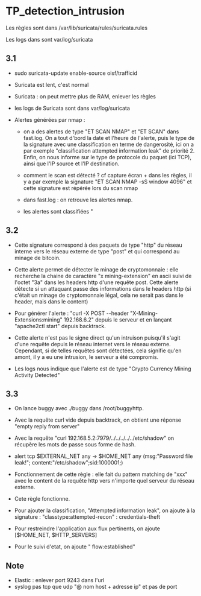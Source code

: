 # TP_detection_intrusion

Les règles sont dans /var/lib/suricata/rules/suricata.rules

Les logs dans sont var/log/suricata


## 3.1

* sudo suricata-update enable-source oisf/trafficid

* Suricata est lent, c'est normal

* Suricata : on peut mettre plus de RAM, enlever les règles

* les logs de Suricata sont dans var/log/suricata

* Alertes générées par nmap :
    * on a des alertes de type "ET SCAN NMAP" et "ET SCAN" dans fast.log. On a tout d'bord la date et l'heure de l'alerte, puis le type de la signature avec une classification en terme de dangerosité, ici on a par exemple "classification attempted information leak" de priorité 2. Enfin, on nous informe sur le type de protocole du paquet (ici TCP), ainsi que l'IP source et l'IP destination.
    * comment le scan est détecté ? cf capture écran + dans les règles, il y a par exemple la signature "ET SCAN NMAP -sS window 4096" et cette signature est répérée lors du scan nmap





    * dans fast.log : on retrouve les alertes nmap.
    * les alertes sont classifiées "


## 3.2

* Cette signature correspond à des paquets de type "http" du réseau interne vers le réseau externe de type "post" et qui correspond au minage de bitcoin.
* Cette alerte permet de détecter le minage de cryptomonnaie  : elle recherche la chaine de caractère "x mining-extension" en ascii suivi de l'octet "3a" dans les headers http d'une requête post. Cette alerte détecte si un attaquant passe des informations dans le headers http (si c'était un minage de cryptomonnaie légal, cela ne serait pas dans le header, mais dans le content)

* Pour générer l'alerte : "curl -X POST --header "X-Mining-Extensions:mining" 192.168.6.2" depuis le serveur et en lançant "apache2ctl start" depuis backtrack.

* Cette alerte n'est pas le signe direct qu'un intruison puisqu'il s'agit d'une requête depuis le réseau internet vers le réseau externe. Cependant, si de telles requêtes sont détectées, cela signifie qu'en amont, il y a eu une intrusion, le serveur a été compromis.

* Les logs nous indique que l'alerte est de type "Crypto Currency Mining Activity Detected"

## 3.3

* On lance buggy avec ./buggy dans /root/buggyhttp.
* Avec la requête curl vide depuis backtrack, on obtient une réponse "empty reply from server"
* Avec la requête "curl 192.168.5.2:7979/../../../../../etc/shadow" on récupère les mots de passe sous forme de hash.


* alert tcp $EXTERNAL_NET any -> $HOME_NET any (msg:"Password file leak!";
content:"/etc/shadow";sid:1000001;)

* Fonctionnement de cette règle : elle fait du pattern matching de "xxx" avec le content de la requête http vers n'importe quel serveur du réseau externe.

* Cete règle fonctionne.

* Pour ajouter la classification, "Attempted information leak", on ajoute à la signature : "classtype:attempted-recon" : credentials-theft

* Pour restreindre l'application aux flux pertinents, on ajoute [$HOME_NET, $HTTP_SERVERS]

* Pour le suivi d'etat, on ajoute " flow:established"








## Note

* Elastic : enlever port 9243 dans l'url
* syslog pas tcp que udp "@ nom host + adresse ip" et pas de port



